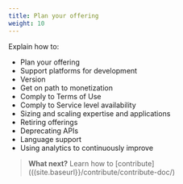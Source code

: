 ```yaml
---
title: Plan your offering
weight: 10
---
```

 Explain how to:

  * Plan your offering
  * Support platforms for development
  * Version
  * Get on path to monetization
  * Comply to Terms of Use
  * Comply to Service level availability
  * Sizing and scaling expertise and applications
  * Retiring offerings
  * Deprecating APIs
  * Language support
  * Using analytics to continuously improve

> **What next?** Learn how to [contribute](((site.baseurl}}/contribute/contribute-doc/)
